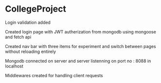 # CollegeProject

Login validation added

Created login page with JWT autherization from mongodb using mongoose and fetch api

Created nav bar with three items for experiment and switch between pages without reloading entirely 

Mongodb connected on server and server listenning on port no : 8088 in localhost

Middlewares created for handling client requests


